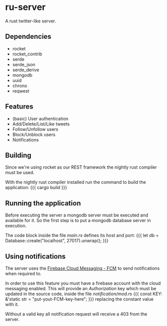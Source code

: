 # ru-server

A rust twitter-like server.

## Dependencies

* rocket
* rocket_contrib
* serde
* serde_json
* serde_derive
* mongodb
* uuid
* chrono
* reqwest

## Features

* (basic) User authentication
* Add/Delete/List/Like tweets
* Follow/Unfollow users
* Block/Unblock users
* Notifications

## Building

Since we're using rocket as our REST framework the nightly rust compiler
must be used.

With the nightly rust compiler installed run the command to build the
application:
{{{
cargo build
}}}

## Running the application

Before executing the server a mongodb server must be executed and available
for it. So the first step is to put a mongodb database server in execution.

The code block inside the file _main.rs_ defines its host and port:
{{{
    let db = Database::create("localhost", 27017).unwrap();
}}}

## Using notifications

The server uses the [Firebase Cloud Messaging - FCM](https://firebase.google.com)
to send notifications when required to.

In order to use this feature you must have a firebase account with the cloud
messaging enabled. This will provide an *Authorization* key which must be
updated in the source code, inside the file _notification/mod.rs_
{{{
const KEY: &'static str = "put-yout-FCM-key-here";
}}}
replacing the constant value with it.

Without a valid key all notification request will receive a 403 from the
server.

